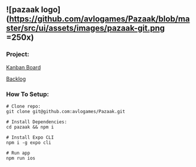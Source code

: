 ![pazaak logo](https://github.com/avlogames/Pazaak/blob/master/src/ui/assets/images/pazaak-git.png =250x)
---------------------------------

### Project:

[Kanban Board](https://github.com/orgs/avlogames/projects/3?fullscreen=true)

[Backlog](https://docs.google.com/spreadsheets/d/1ZgFOcgGq1j_-YYKMqCpUTZVLTEfaAiXwBpVhTdODvO4/edit?ts=602193c4#gid=0)

### How To Setup:
```
# Clone repo:
git clone git@github.com:avlogames/Pazaak.git

# Install Dependencies:
cd pazaak && npm i

# Install Expo CLI
npm i -g expo cli

# Run app
npm run ios
```
